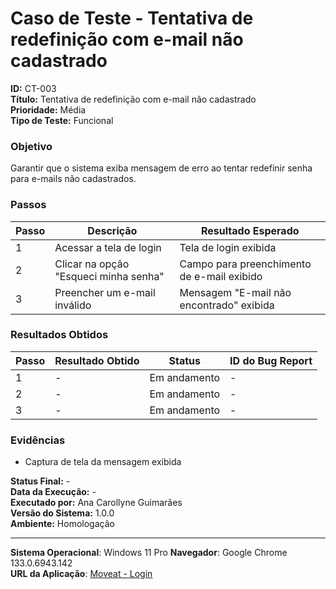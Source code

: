 # Caso de Teste - Tentativa de redefinição com e-mail não cadastrado

**ID:** CT-003  
**Título:** Tentativa de redefinição com e-mail não cadastrado  
**Prioridade:** Média  
**Tipo de Teste:** Funcional  

### Objetivo
Garantir que o sistema exiba mensagem de erro ao tentar redefinir senha para e-mails não cadastrados.

### Passos
| Passo | Descrição                             | Resultado Esperado                              |
|-------|---------------------------------------|-------------------------------------------------|
| 1     | Acessar a tela de login               | Tela de login exibida                           |
| 2     | Clicar na opção "Esqueci minha senha" | Campo para preenchimento de e-mail exibido      |
| 3     | Preencher um e-mail inválido          | Mensagem "E-mail não encontrado" exibida        |

### Resultados Obtidos
| Passo | Resultado Obtido                           | Status        | ID do Bug Report |
|-------|--------------------------------------------|---------------|------------------|
| 1     | -                                          | Em andamento  | -                |
| 2     | -                                          | Em andamento  | -                |
| 3     | -                                          | Em andamento  | -                |

### Evidências
- Captura de tela da mensagem exibida

**Status Final:** -  
**Data da Execução:** -  
**Executado por:** Ana Carollyne Guimarães  
**Versão do Sistema:** 1.0.0  
**Ambiente:** Homologação

---
**Sistema Operacional**: Windows 11 Pro
**Navegador**: Google Chrome 133.0.6943.142  
**URL da Aplicação**: [Moveat - Login](http://localhost:3000/login)